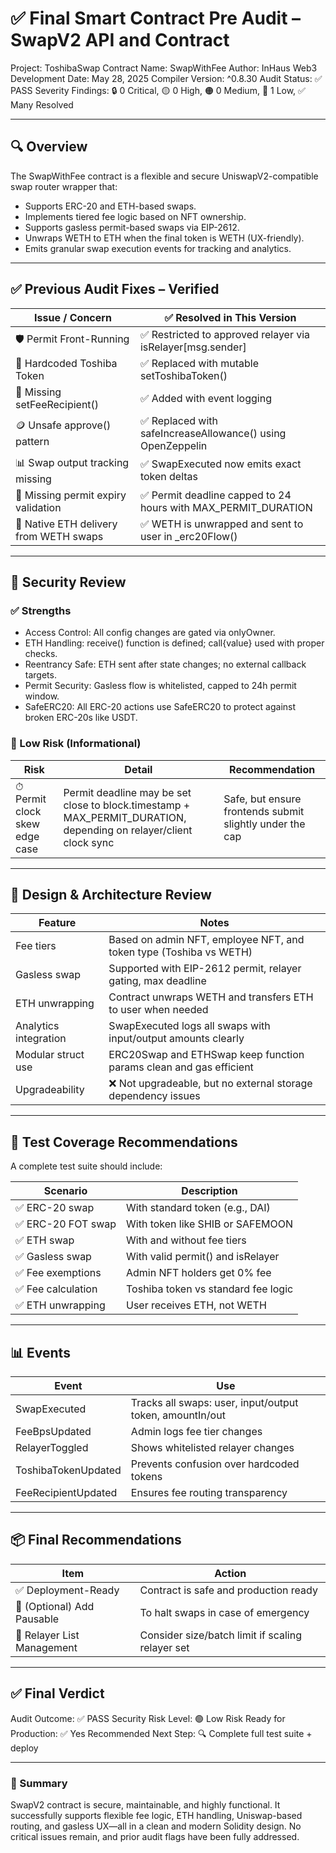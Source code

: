 # ✅ Final Smart Contract Pre Audit – SwapV2 API and Contract

Project: ToshibaSwap
Contract Name: SwapWithFee
Author: InHaus Web3 Development
Date: May 28, 2025
Compiler Version: ^0.8.30
Audit Status: ✅ PASS
Severity Findings: 🔒 0 Critical, 🟡 0 High, 🟠 0 Medium, 🔵 1 Low, ✅ Many Resolved

---

## 🔍 Overview

The SwapWithFee contract is a flexible and secure UniswapV2-compatible swap router wrapper that:

* Supports ERC-20 and ETH-based swaps.
* Implements tiered fee logic based on NFT ownership.
* Supports gasless permit-based swaps via EIP-2612.
* Unwraps WETH to ETH when the final token is WETH (UX-friendly).
* Emits granular swap execution events for tracking and analytics.

---

## ✅ Previous Audit Fixes – Verified

| Issue / Concern                        | ✅ Resolved in This Version                                      |
| -------------------------------------- | --------------------------------------------------------------- |
| 🛡️ Permit Front-Running               | ✅ Restricted to approved relayer via isRelayer[msg.sender]  |
| 🧱 Hardcoded Toshiba Token             | ✅ Replaced with mutable setToshibaToken()                     |
| 🧾 Missing setFeeRecipient()         | ✅ Added with event logging                                      |
| 🪙 Unsafe approve() pattern          | ✅ Replaced with safeIncreaseAllowance() using OpenZeppelin    |
| 📊 Swap output tracking missing        | ✅ SwapExecuted now emits exact token deltas                   |
| 🧠 Missing permit expiry validation    | ✅ Permit deadline capped to 24 hours with MAX_PERMIT_DURATION |
| 🧠 Native ETH delivery from WETH swaps | ✅ WETH is unwrapped and sent to user in _erc20Flow()          |

---

## 🔐 Security Review

### ✅ Strengths

* Access Control: All config changes are gated via onlyOwner.
* ETH Handling: receive() function is defined; call{value} used with proper checks.
* Reentrancy Safe: ETH sent after state changes; no external callback targets.
* Permit Security: Gasless flow is whitelisted, capped to 24h permit window.
* SafeERC20: All ERC-20 actions use SafeERC20 to protect against broken ERC-20s like USDT.

### 🔵 Low Risk (Informational)

| Risk                          | Detail                                                                                                              | Recommendation                                           |
| ----------------------------- | ------------------------------------------------------------------------------------------------------------------- | -------------------------------------------------------- |
| ⏱ Permit clock skew edge case | Permit deadline may be set close to block.timestamp + MAX_PERMIT_DURATION, depending on relayer/client clock sync | Safe, but ensure frontends submit slightly under the cap |

---

## 📐 Design & Architecture Review

| Feature               | Notes                                                                  |
| --------------------- | ---------------------------------------------------------------------- |
| Fee tiers             | Based on admin NFT, employee NFT, and token type (Toshiba vs WETH)     |
| Gasless swap          | Supported with EIP-2612 permit, relayer gating, max deadline           |
| ETH unwrapping        | Contract unwraps WETH and transfers ETH to user when needed            |
| Analytics integration | SwapExecuted logs all swaps with input/output amounts clearly        |
| Modular struct use    | ERC20Swap and ETHSwap keep function params clean and gas efficient |
| Upgradeability        | ❌ Not upgradeable, but no external storage dependency issues           |

---

## 🧪 Test Coverage Recommendations

A complete test suite should include:

| Scenario          | Description                           |
| ----------------- | ------------------------------------- |
| ✅ ERC-20 swap     | With standard token (e.g., DAI)       |
| ✅ ERC-20 FOT swap | With token like SHIB or SAFEMOON      |
| ✅ ETH swap        | With and without fee tiers            |
| ✅ Gasless swap    | With valid permit() and isRelayer |
| ✅ Fee exemptions  | Admin NFT holders get 0% fee          |
| ✅ Fee calculation | Toshiba token vs standard fee logic   |
| ✅ ETH unwrapping  | User receives ETH, not WETH           |

---

## 📊 Events

| Event                 | Use                                                      |
| --------------------- | -------------------------------------------------------- |
| SwapExecuted        | Tracks all swaps: user, input/output token, amountIn/out |
| FeeBpsUpdated       | Admin logs fee tier changes                              |
| RelayerToggled      | Shows whitelisted relayer changes                        |
| ToshibaTokenUpdated | Prevents confusion over hardcoded tokens                 |
| FeeRecipientUpdated | Ensures fee routing transparency                         |

---

## 📦 Final Recommendations

| Item                       | Action                                           |
| -------------------------- | ------------------------------------------------ |
| ✅ Deployment-Ready         | Contract is safe and production ready            |
| 🔧 (Optional) Add Pausable | To halt swaps in case of emergency               |
| 🔐 Relayer List Management | Consider size/batch limit if scaling relayer set |

---

## ✅ Final Verdict

Audit Outcome: ✅ PASS
Security Risk Level: 🟢 Low Risk
Ready for Production: ✅ Yes
Recommended Next Step: 🔍 Complete full test suite + deploy

---

### 💼 Summary

SwapV2 contract is secure, maintainable, and highly functional. It successfully supports flexible fee logic, ETH handling, Uniswap-based routing, and gasless UX—all in a clean and modern Solidity design. No critical issues remain, and prior audit flags have been fully addressed.
